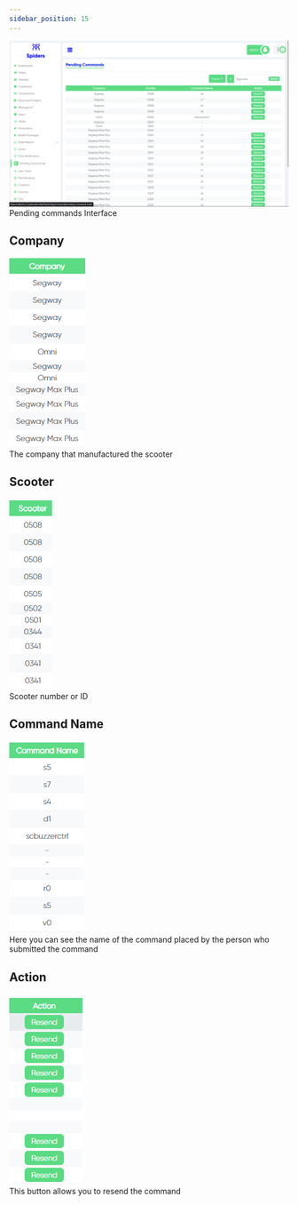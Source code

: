 ```yaml
---
sidebar_position: 15
---
```


<img src="/img/PendingCommands/pending5.png"/><br/>
Pending commands Interface

## Company
<img src="/img/PendingCommands/pending1.png"/><br/>
The company that manufactured the scooter

## Scooter
<img src="/img/PendingCommands/pending2.png"/><br/>
Scooter number or ID

## Command Name
<img src="/img/PendingCommands/pending3.png"/><br/>
Here you can see the name of the command placed by the person who submitted the command

## Action
<img src="/img/PendingCommands/pending4.png"/><br/>
This button allows you to resend the command
